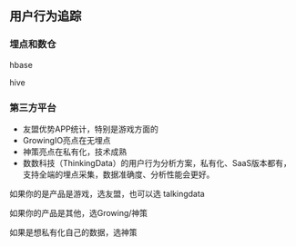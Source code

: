 ## 用户行为追踪

### 埋点和数仓

hbase

hive

### 第三方平台
- 友盟优势APP统计，特别是游戏方面的
- GrowingIO亮点在无埋点
- 神策亮点在私有化，技术成熟
- 数数科技（ThinkingData）的用户行为分析方案，私有化、SaaS版本都有，支持全端的埋点采集，数据准确度、分析性能会更好。

如果你的是产品是游戏，选友盟，也可以选 talkingdata

如果你的产品是其他，选Growing/神策

如果是想私有化自己的数据，选神策



